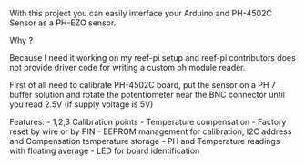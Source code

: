  With this project you can easily interface your Arduino and PH-4502C Sensor as a PH-EZO sensor.
 
 Why ? 
 
 Because I need it working on my reef-pi setup and reef-pi contributors does not provide driver code for writing a custom ph module reader.
 
 First of all need to calibrate PH-4502C board, put the sensor on a PH 7  buffer solution and rotate the potentiometer near the BNC connector until you read 2.5V (if supply voltage is 5V)
 
 Features: 
    - 1,2,3 Calibration points
    - Temperature compensation
    - Factory reset by wire or by PIN
    - EEPROM management for calibration, I2C address and Compensation temperature storage
    - PH and Temperature readings with floating average
    - LED for board identification